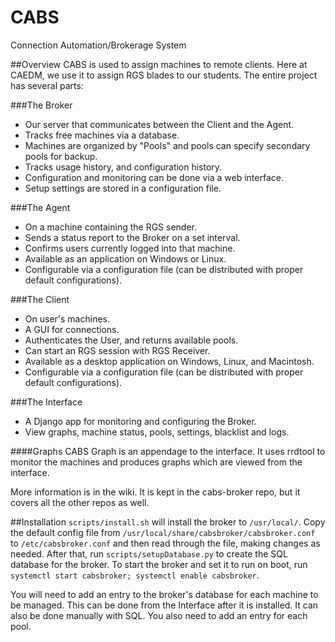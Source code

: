 # CABS
Connection Automation/Brokerage System

##Overview
CABS is used to assign machines to remote clients. Here at CAEDM, we use it to
assign RGS blades to our students. The entire project has several parts:

###The Broker
- Our server that communicates between the Client and the Agent.
- Tracks free machines via a database.
- Machines are organized by "Pools" and pools can specify secondary pools for backup.
- Tracks usage history, and configuration history.
- Configuration and monitoring can be done via a web interface.
- Setup settings are stored in a configuration file.

###The Agent
- On a machine containing the RGS sender.
- Sends a status report to the Broker on a set interval.
- Confirms users currently logged into that machine.
- Available as an application on Windows or Linux.
- Configurable via a configuration file (can be distributed with proper default configurations).

###The Client
- On user's machines.
- A GUI for connections.
- Authenticates the User, and returns available pools.
- Can start an RGS session with RGS Receiver.
- Available as a desktop application on Windows, Linux, and Macintosh.
- Configurable via a configuration file (can be distributed with proper default configurations).

###The Interface
- A Django app for monitoring and configuring the Broker.
- View graphs, machine status, pools, settings, blacklist and logs.

####Graphs
CABS Graph is an appendage to the interface. It uses rrdtool to monitor the
machines and produces graphs which are viewed from the interface.

More information is in the wiki. It is kept in the cabs-broker repo, but it
covers all the other repos as well.

##Installation
`scripts/install.sh` will install the broker to `/usr/local/`. Copy the default
config file from `/usr/local/share/cabsbroker/cabsbroker.conf` to
`/etc/cabsbroker.conf` and then read through the file, making changes as
needed. After that, run `scripts/setupDatabase.py` to create the SQL database
for the broker. To start the broker and set it to run on boot, run `systemctl start
cabsbroker; systemctl enable cabsbroker`.

You will need to add an entry to the broker's database for each machine to be
managed. This can be done from the Interface after it is installed. It can also
be done manually with SQL. You also need to add an entry for each pool.
